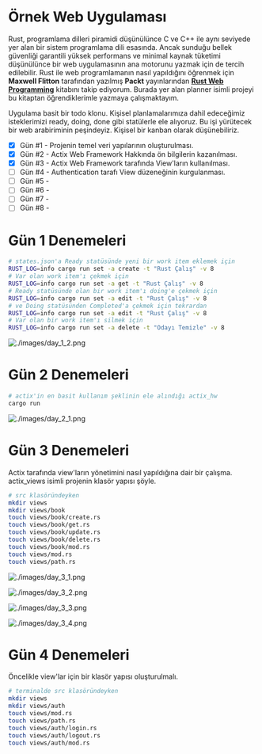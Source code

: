 # Örnek Web Uygulaması

Rust, programlama dilleri piramidi düşünülünce C ve C++ ile aynı seviyede yer alan bir sistem programlama dili esasında. Ancak sunduğu bellek güvenliği garantili yüksek performans ve minimal kaynak tüketimi düşünülünce bir web uygulamasının ana motorunu yazmak için de tercih edilebilir. Rust ile web programlamanın nasıl yapıldığını öğrenmek için **Maxwell Flitton** tarafından yazılmış **Packt** yayınlarından **[Rust Web Programming](https://www.amazon.com/Rust-Web-Programming-hands-programming/dp/1800560818)** kitabını takip ediyorum. Burada yer alan planner isimli projeyi bu kitaptan öğrendiklerimle yazmaya çalışmaktayım.

Uygulama basit bir todo klonu. Kişisel planlamalarımıza dahil edeceğimiz isteklerimizi ready, doing, done gibi statülerle ele alıyoruz. Bu işi yürütecek bir web arabiriminin peşindeyiz. Kişisel bir kanban olarak düşünebiliriz.

- [x] Gün #1 - Projenin temel veri yapılarının oluşturulması.
- [x] Gün #2 - Actix Web Framework Hakkında ön bilgilerin kazanılması.
- [x] Gün #3 - Actix Web Framework tarafında View'ların kullanılması.
- [ ] Gün #4 - Authentication tarafı View düzeneğinin kurgulanması. 
- [ ] Gün #5 -
- [ ] Gün #6 -
- [ ] Gün #7 -
- [ ] Gün #8 -

# Gün 1 Denemeleri

```bash
# states.json'a Ready statüsünde yeni bir work item eklemek için
RUST_LOG=info cargo run set -a create -t "Rust Çalış" -v 8
# Var olan work item'ı çekmek için
RUST_LOG=info cargo run set -a get -t "Rust Çalış" -v 8
# Ready statüsünde olan bir work item'ı doing'e çekmek için
RUST_LOG=info cargo run set -a edit -t "Rust Çalış" -v 8
# ve Doing statüsünden Completed'a çekmek için tekrardan
RUST_LOG=info cargo run set -a edit -t "Rust Çalış" -v 8
# Var olan bir work item'ı silmek için
RUST_LOG=info cargo run set -a delete -t "Odayı Temizle" -v 8
```

![./images/day_1_2.png](./images/day_1_2.png)

# Gün 2 Denemeleri

```bash
# actix'in en basit kullanım şeklinin ele alındığı actix_hw
cargo run
```

![./images/day_2_1.png](./images/day_2_1.png)

# Gün 3 Denemeleri

Actix tarafında view'ların yönetimini nasıl yapıldığına dair bir çalışma. actix_views isimli projenin klasör yapısı şöyle.

```bash
# src klasöründeyken
mkdir views
mkdir views/book
touch views/book/create.rs
touch views/book/get.rs
touch views/book/update.rs
touch views/book/delete.rs
touch views/book/mod.rs
touch views/mod.rs
touch views/path.rs
```

![./images/day_3_1.png](./images/day_3_1.png)

![./images/day_3_2.png](./images/day_3_2.png)

![./images/day_3_3.png](./images/day_3_3.png)

![./images/day_3_4.png](./images/day_3_4.png)

# Gün 4 Denemeleri

Öncelikle view'lar için bir klasör yapısı oluşturulmalı.

```bash
# terminalde src klasöründeyken
mkdir views
mkdir views/auth
touch views/mod.rs
touch views/path.rs
touch views/auth/login.rs
touch views/auth/logout.rs
touch views/auth/mod.rs
```

